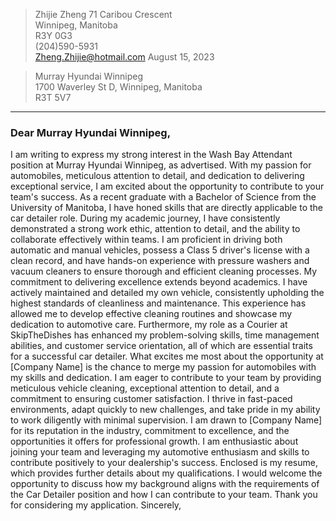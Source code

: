 > Zhijie Zheng
> 71 Caribou Crescent       
> Winnipeg, Manitoba    
> R3Y 0G3       
> (204)590-5931     
> Zheng.Zhijie@hotmail.com
> August 15, 2023


> Murray Hyundai Winnipeg       
> 1700 Waverley St D, Winnipeg, Manitoba    
> R3T 5V7      

-----
### Dear Murray Hyundai Winnipeg,
I am writing to express my strong interest in the Wash Bay Attendant position at Murray Hyundai Winnipeg, as advertised. With my passion for automobiles, meticulous attention to detail, and dedication to delivering exceptional service, I am excited about the opportunity to contribute to your team's success. As a recent graduate with a Bachelor of Science from the University of Manitoba, I have honed skills that are directly applicable to the car detailer role. During my academic journey, I have consistently demonstrated a strong work ethic, attention to detail, and the ability to collaborate effectively within teams. I am proficient in driving both automatic and manual vehicles, possess a Class 5 driver's license with a clean record, and have hands-on experience with pressure washers and vacuum cleaners to ensure thorough and efficient cleaning processes. My commitment to delivering excellence extends beyond academics. I have actively maintained and detailed my own vehicle, consistently upholding the highest standards of cleanliness and maintenance. This experience has allowed me to develop effective cleaning routines and showcase my dedication to automotive care. Furthermore, my role as a Courier at SkipTheDishes has enhanced my problem-solving skills, time management abilities, and customer service orientation, all of which are essential traits for a successful car detailer. What excites me most about the opportunity at [Company Name] is the chance to merge my passion for automobiles with my skills and dedication. I am eager to contribute to your team by providing meticulous vehicle cleaning, exceptional attention to detail, and a commitment to ensuring customer satisfaction. I thrive in fast-paced environments, adapt quickly to new challenges, and take pride in my ability to work diligently with minimal supervision. I am drawn to [Company Name] for its reputation in the industry, commitment to excellence, and the opportunities it offers for professional growth. I am enthusiastic about joining your team and leveraging my automotive enthusiasm and skills to contribute positively to your dealership's success. Enclosed is my resume, which provides further details about my qualifications. I would welcome the opportunity to discuss how my background aligns with the requirements of the Car Detailer position and how I can contribute to your team. Thank you for considering my application. Sincerely,
